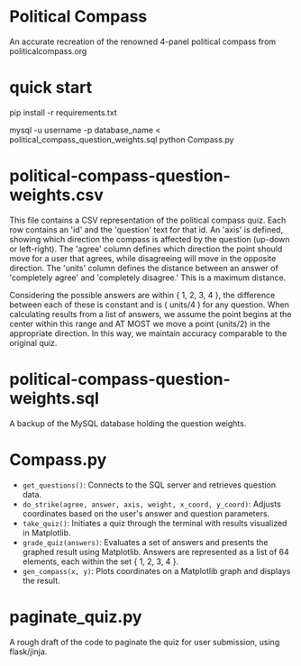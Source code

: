 ﻿# Political Compass
An accurate recreation of the renowned 4-panel political compass from politicalcompass.org

# quick start

pip install -r requirements.txt

mysql -u username -p database_name < political_compass_question_weights.sql
python Compass.py

# political-compass-question-weights.csv

This file contains a CSV representation of the political compass quiz. Each row contains an 'id' and the 'question' text for that id. An 'axis' is defined, showing which direction the compass is affected by the question (up-down or left-right). The 'agree' column defines which direction the point should move for a user that agrees, while disagreeing will move in the opposite direction. The 'units' column defines the distance between an answer of 'completely agree' and 'completely disagree.' This is a maximum distance.

Considering the possible answers are within { 1, 2, 3, 4 }, the difference between each of these is constant and is ( units/4 ) for any question. When calculating results from a list of answers, we assume the point begins at the center within this range and AT MOST we move a point (units/2) in the appropriate direction. In this way, we maintain accuracy comparable to the original quiz.

# political-compass-question-weights.sql

A backup of the MySQL database holding the question weights.

# Compass.py

- `get_questions()`: Connects to the SQL server and retrieves question data.
- `do_strike(agree, answer, axis, weight, x_coord, y_coord)`: Adjusts coordinates based on the user's answer and question parameters.
- `take_quiz()`: Initiates a quiz through the terminal with results visualized in Matplotlib.
- `grade_quiz(answers)`: Evaluates a set of answers and presents the graphed result using Matplotlib. Answers are represented as a list of 64 elements, each within the set { 1, 2, 3, 4 }.
- `gen_compass(x, y)`: Plots coordinates on a Matplotlib graph and displays the result.


# paginate_quiz.py

A rough draft of the code to paginate the quiz for user submission, using flask/jinja.



